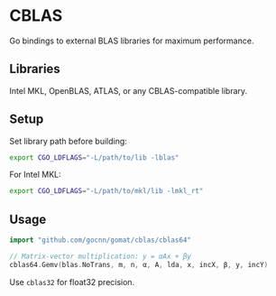 # CBLAS

Go bindings to external BLAS libraries for maximum performance.

## Libraries

Intel MKL, OpenBLAS, ATLAS, or any CBLAS-compatible library.

## Setup

Set library path before building:

```bash
export CGO_LDFLAGS="-L/path/to/lib -lblas"
```

For Intel MKL:

```bash
export CGO_LDFLAGS="-L/path/to/mkl/lib -lmkl_rt"
```

## Usage

```go
import "github.com/gocnn/gomat/cblas/cblas64"

// Matrix-vector multiplication: y = αAx + βy
cblas64.Gemv(blas.NoTrans, m, n, α, A, lda, x, incX, β, y, incY)
```

Use `cblas32` for float32 precision.
